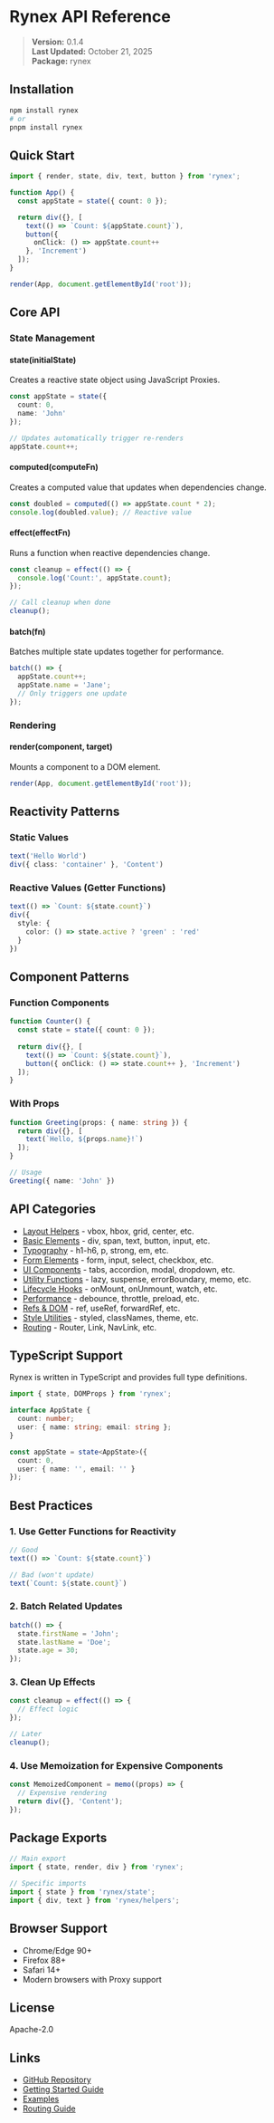 # Rynex API Reference

> **Version:** 0.1.4  
> **Last Updated:** October 21, 2025  
> **Package:** rynex

## Installation

```bash
npm install rynex
# or
pnpm install rynex
```

## Quick Start

```typescript
import { render, state, div, text, button } from 'rynex';

function App() {
  const appState = state({ count: 0 });

  return div({}, [
    text(() => `Count: ${appState.count}`),
    button({ 
      onClick: () => appState.count++ 
    }, 'Increment')
  ]);
}

render(App, document.getElementById('root'));
```

## Core API

### State Management

#### state(initialState)
Creates a reactive state object using JavaScript Proxies.

```typescript
const appState = state({
  count: 0,
  name: 'John'
});

// Updates automatically trigger re-renders
appState.count++;
```

#### computed(computeFn)
Creates a computed value that updates when dependencies change.

```typescript
const doubled = computed(() => appState.count * 2);
console.log(doubled.value); // Reactive value
```

#### effect(effectFn)
Runs a function when reactive dependencies change.

```typescript
const cleanup = effect(() => {
  console.log('Count:', appState.count);
});

// Call cleanup when done
cleanup();
```

#### batch(fn)
Batches multiple state updates together for performance.

```typescript
batch(() => {
  appState.count++;
  appState.name = 'Jane';
  // Only triggers one update
});
```

### Rendering

#### render(component, target)
Mounts a component to a DOM element.

```typescript
render(App, document.getElementById('root'));
```

## Reactivity Patterns

### Static Values
```typescript
text('Hello World')
div({ class: 'container' }, 'Content')
```

### Reactive Values (Getter Functions)
```typescript
text(() => `Count: ${state.count}`)
div({ 
  style: { 
    color: () => state.active ? 'green' : 'red' 
  } 
})
```

## Component Patterns

### Function Components
```typescript
function Counter() {
  const state = state({ count: 0 });
  
  return div({}, [
    text(() => `Count: ${state.count}`),
    button({ onClick: () => state.count++ }, 'Increment')
  ]);
}
```

### With Props
```typescript
function Greeting(props: { name: string }) {
  return div({}, [
    text(`Hello, ${props.name}!`)
  ]);
}

// Usage
Greeting({ name: 'John' })
```

## API Categories

- [Layout Helpers](./api/layout.md) - vbox, hbox, grid, center, etc.
- [Basic Elements](./api/elements.md) - div, span, text, button, input, etc.
- [Typography](./api/typography.md) - h1-h6, p, strong, em, etc.
- [Form Elements](./api/forms.md) - form, input, select, checkbox, etc.
- [UI Components](./api/components.md) - tabs, accordion, modal, dropdown, etc.
- [Utility Functions](./api/utilities.md) - lazy, suspense, errorBoundary, memo, etc.
- [Lifecycle Hooks](./api/lifecycle.md) - onMount, onUnmount, watch, etc.
- [Performance](./api/performance.md) - debounce, throttle, preload, etc.
- [Refs & DOM](./api/refs.md) - ref, useRef, forwardRef, etc.
- [Style Utilities](./api/styles.md) - styled, classNames, theme, etc.
- [Routing](./api/routing.md) - Router, Link, NavLink, etc.

## TypeScript Support

Rynex is written in TypeScript and provides full type definitions.

```typescript
import { state, DOMProps } from 'rynex';

interface AppState {
  count: number;
  user: { name: string; email: string };
}

const appState = state<AppState>({
  count: 0,
  user: { name: '', email: '' }
});
```

## Best Practices

### 1. Use Getter Functions for Reactivity
```typescript
// Good
text(() => `Count: ${state.count}`)

// Bad (won't update)
text(`Count: ${state.count}`)
```

### 2. Batch Related Updates
```typescript
batch(() => {
  state.firstName = 'John';
  state.lastName = 'Doe';
  state.age = 30;
});
```

### 3. Clean Up Effects
```typescript
const cleanup = effect(() => {
  // Effect logic
});

// Later
cleanup();
```

### 4. Use Memoization for Expensive Components
```typescript
const MemoizedComponent = memo((props) => {
  // Expensive rendering
  return div({}, 'Content');
});
```

## Package Exports

```typescript
// Main export
import { state, render, div } from 'rynex';

// Specific imports
import { state } from 'rynex/state';
import { div, text } from 'rynex/helpers';
```

## Browser Support

- Chrome/Edge 90+
- Firefox 88+
- Safari 14+
- Modern browsers with Proxy support

## License

Apache-2.0

## Links

- [GitHub Repository](https://github.com/razen-core/rynex)
- [Getting Started Guide](./GETTING_STARTED.md)
- [Examples](./EXAMPLES.md)
- [Routing Guide](./ROUTING_GUIDE.md)
